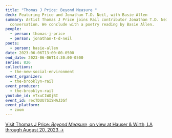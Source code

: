 ```yaml
---
title: "Thomas J Price: Beyond Measure "
deck: Featuring Price and Jonathan T.D. Neil, with Basie Allen
summary: Artist Thomas J Price joins Rail contributor Jonathan T.D. Neil for a
  conversation. We conclude with a poetry reading by Basie Allen.
people:
  - person: thomas-j-price
  - person: jonathan-t-d-neil
poets:
  - person: basie-allen
date: 2023-06-06T13:00:00-0500
end_date: 2023-06-06T14:30:00-0500
series: 826
collections:
  - the-new-social-environment
event_organizer:
  - the-brooklyn-rail
event_producer:
  - the-brooklyn-rail
youtube_id: vTxuC1WOjBI
event_id: recTDUU7SISHAJ3Gf
event_platform:
  - zoom
---
```

[V﻿isit Thomas J Price: *Beyond Measure*, on view at Hauser & Wirth, LA through August 20, 2023 → ](https://www.hauserwirth.com/hauser-wirth-exhibitions/41214-thomas-j-price-beyond-measure/#:~:text='Beyond%20Measure'%20marks%20the%20British,Studio%20Museum%20in%20Harlem%2C%20NY.)